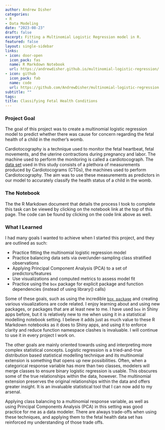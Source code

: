 ```yaml
---
author: Andrew Disher
categories:
- R
- Data Modeling
date: "2023-08-23"
draft: false
excerpt: Fitting a Multinomial Logistic Regression model in R.  
featured: false
layout: single-sidebar
links:
- icon: door-open
  icon_pack: fas
  name: R Markdown Notebook
  url: https://andrewdisher.github.io/multinomial-logistic-regression/
- icon: github
  icon_pack: fab
  name: code
  url: https://github.com/AndrewDisher/multinomial-logistic-regression
subtitle: ""
tags:
title: Classifying Fetal Health Conditions
---
```


### Project Goal

The goal of this project was to create a multinomial logistic regression model to predict whether there was 
cause for concern regarding the fetal health of a child in the mother’s womb. 

Cardiotocography is a technique used to monitor the fetal heartbeat, fetal movements, and the 
uterine contractions during pregnancy and labor. The machine used to perform the monitoring 
is called a cardiotocograph. The [data set](https://www.kaggle.com/datasets/andrewmvd/fetal-health-classification) 
used in this study consists of a plethora 
of measurements produced by Cardiotocograms (CTGs), the machines used to perform 
Cardiotocography. The aim was to use these measurements as predictors in our model to 
accurately classify the health status of a child in the womb. 

### The Notebook

The the R Markdown document that details the process I took to complete this task
can be viewed by clicking on the notebook link at the top of this page. The code
can be found by clicking on the code link above as well. 

### What I Learned

I had many goals I wanted to achieve when I started this project, and they are outlined 
as such:

- Practice fitting the multinomial logistic regression model
- Practice balancing data sets via over/under-sampling class stratified observations
- Applying Principal Component Analysis (PCA) to a set of predictors/features
- Use visualizations and computed metrics to assess model fit
- Practice using the `box` package for explicit package and function dependencies (instead of using library() calls)

Some of these goals, such as using the incredible [`box package`](https://klmr.me/box/articles/box.html) 
and creating various visualizations are code related. I enjoy learning about and 
using new packages, or packages that are at least new to me. I have used `box` in
Shiny apps before, but it is relatively new to me when using it in a statistical
modelling notebook setting. I believe it adds just as much value to these R Markdown
notebooks as it does to Shiny apps, and using it to enforce clarity and reduce 
function namespace clashes is invaluable. I will continue to use it in every project
I work on. 

The other goals are mainly oriented towards using and interpreting more complex
statistical concepts. Logistic regression is a tried-and-true distribution based
statistical modelling technique and its multinomial extension is something that
opens up new possibilities. Often, when a categorical response variable has more
than two classes, modelers will merge classes to ensure binary logistic regression
is usable. This obscures some of the true relationships within the data, however. 
The multinomial extension preserves the original relationships within the data and 
offers greater insight. It is an invaluable statistical tool that I can now add
to my arsenal. 

Applying class balancing to a multinomial response variable, as well as using
Principal Components Analysis (PCA) in this setting was good practice for me as a 
data modeler. There are always trade-offs when using these techniques, and applying them
to the fetal health data set has reinforced my understanding of those trade offs. 









